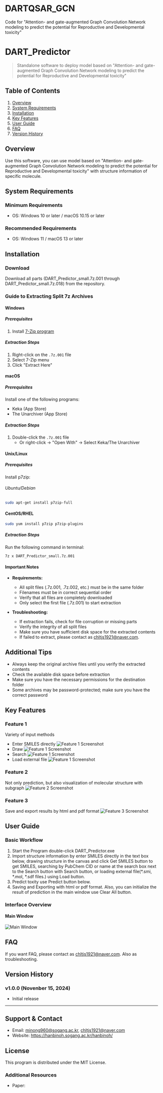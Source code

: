 # DARTQSAR_GCN
Code for "Attention- and gate-augmented Graph Convolution Network modeling to predict the potential for Reproductive and Developmental toxicity"

# DART_Predictor
> Standalone software to deploy model based on "Attention- and gate-augmented Graph Convolution Network modeling to predict the potential for Reproductive and Developmental toxicity"

## Table of Contents
1. [Overview](#overview)
2. [System Requirements](#system-requirements)
3. [Installation](#installation)
4. [Key Features](#key-features)
5. [User Guide](#user-guide)
6. [FAQ](#faq)
7. [Version History](#version-history)

## Overview
Use this software, you can use model based on "Attention- and gate-augmented Graph Convolution Network modeling to predict the potential for Reproductive and Developmental toxicity" with structure information of specific molecule.

## System Requirements

### Minimum Requirements
- OS: Windows 10 or later / macOS 10.15 or later

### Recommended Requirements
- OS: Windows 11 / macOS 13 or later

## Installation

### Download
Download all parts (DART_Predictor_small.7z.001 through DART_Predictor_small.7z.018) from the repository.

### Guide to Extracting Split 7z Archives

#### Windows

##### Prerequisites
1. Install [7-Zip program](https://7-zip.org/)

##### Extraction Steps
1. Right-click on the `.7z.001` file
2. Select 7-Zip menu
3. Click "Extract Here"

#### macOS

##### Prerequisites
Install one of the following programs:
- Keka (App Store)
- The Unarchiver (App Store)

##### Extraction Steps
1. Double-click the `.7z.001` file
   - Or right-click → "Open With" → Select Keka/The Unarchiver

#### Unix/Linux

##### Prerequisites
Install p7zip:

###### Ubuntu/Debian
```bash
sudo apt-get install p7zip-full
```

#### CentOS/RHEL
```bash
sudo yum install p7zip p7zip-plugins
```

##### Extraction Steps
Run the following command in terminal:
```bash
7z x DART_Predictor_small.7z.001
```

#### Important Notes

- **Requirements:**
  - All split files (.7z.001, .7z.002, etc.) must be in the same folder
  - Filenames must be in correct sequential order
  - Verify that all files are completely downloaded
  - Only select the first file (.7z.001) to start extraction

- **Troubleshooting:**
  - If extraction fails, check for file corruption or missing parts
  - Verify the integrity of all split files
  - Make sure you have sufficient disk space for the extracted contents
  - If failed to extract, please contact as chltjs1921@naver.com.

## Additional Tips

- Always keep the original archive files until you verify the extracted contents
- Check the available disk space before extraction
- Make sure you have the necessary permissions for the destination folder
- Some archives may be password-protected; make sure you have the correct password

## Key Features
### Feature 1
Variety of input methods
  - Enter SMILES directly
  ![Feature 1 Screenshot](Feature_1_direct.png)
  - Draw
  ![Feature 1 Screenshot](Feature_1_draw.png)
  - Search
  ![Feature 1 Screenshot](Feature_1_search.png)
  - Load external file
  ![Feature 1 Screenshot](Feature_1_load.png)

### Feature 2
Not only prediction, but also visualization of molecular structure with subgraph
![Feature 2 Screenshot](Feature_2.png)

### Feature 3
Save and export results by html and pdf format
![Feature 3 Screenshot](Feature_3.png)

## User Guide
### Basic Workflow
1. Start the Program double-click DART_Predictor.exe
2. Import structure information by enter SMILES directly in the text box below, drawing structure in the canvas and click Get SMILES button to get SMILES, searching by PubChem CID or name at the search box next to the Search button with Search button, or loading external file(*.smi, *.mol, *.sdf files.) using Load button.
3. Predict toxity use Predict button below.
4. Saving and Exporting with html or pdf format. Also, you can initialize the result of prediction in the main window use Clear All button.


### Interface Overview
#### Main Window
![Main Window](Main_window.png)


## FAQ
If you want FAQ, please contact as chltjs1921@naver.com. Also as troubleshooting.

## Version History

### v1.0.0 (Novenber 15, 2024)
- Initial release

---
## Support & Contact
- Email: minong960@sogang.ac.kr, chltjs1921@naver.com
- Website: https://hanbinoh.sogang.ac.kr/hanbinoh/

## License
This program is distributed under the MIT License.

### Additional Resources
- Paper:
